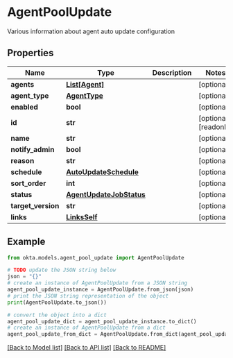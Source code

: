 # AgentPoolUpdate

Various information about agent auto update configuration

## Properties

Name | Type | Description | Notes
------------ | ------------- | ------------- | -------------
**agents** | [**List[Agent]**](Agent.md) |  | [optional] 
**agent_type** | [**AgentType**](AgentType.md) |  | [optional] 
**enabled** | **bool** |  | [optional] 
**id** | **str** |  | [optional] [readonly] 
**name** | **str** |  | [optional] 
**notify_admin** | **bool** |  | [optional] 
**reason** | **str** |  | [optional] 
**schedule** | [**AutoUpdateSchedule**](AutoUpdateSchedule.md) |  | [optional] 
**sort_order** | **int** |  | [optional] 
**status** | [**AgentUpdateJobStatus**](AgentUpdateJobStatus.md) |  | [optional] 
**target_version** | **str** |  | [optional] 
**links** | [**LinksSelf**](LinksSelf.md) |  | [optional] 

## Example

```python
from okta.models.agent_pool_update import AgentPoolUpdate

# TODO update the JSON string below
json = "{}"
# create an instance of AgentPoolUpdate from a JSON string
agent_pool_update_instance = AgentPoolUpdate.from_json(json)
# print the JSON string representation of the object
print(AgentPoolUpdate.to_json())

# convert the object into a dict
agent_pool_update_dict = agent_pool_update_instance.to_dict()
# create an instance of AgentPoolUpdate from a dict
agent_pool_update_from_dict = AgentPoolUpdate.from_dict(agent_pool_update_dict)
```
[[Back to Model list]](../README.md#documentation-for-models) [[Back to API list]](../README.md#documentation-for-api-endpoints) [[Back to README]](../README.md)


